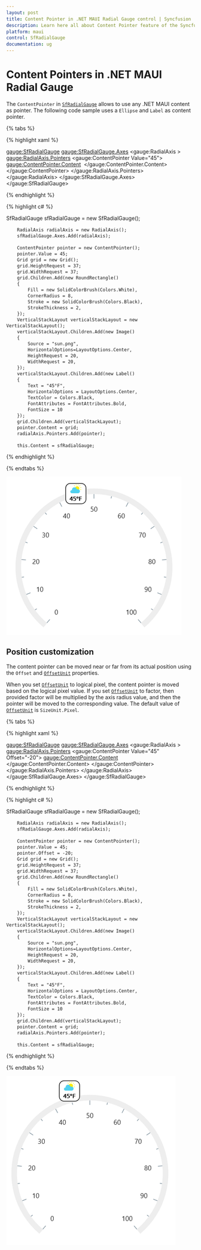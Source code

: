 ```yaml
---
layout: post
title: Content Pointer in .NET MAUI Radial Gauge control | Syncfusion
description: Learn here all about Content Pointer feature of the Syncfusion .NET MAUI Radial Gauge control, including image, text pointer support and more.
platform: maui
control: SfRadialGauge
documentation: ug
---
```


# Content Pointers in .NET MAUI Radial Gauge

The `ContentPointer` in [`SfRadialGauge`](https://help.syncfusion.com/cr/maui/Syncfusion.Maui.Gauges.SfRadialGauge.html) allows to use any .NET MAUI content as pointer. The following code sample uses a `Ellipse` and `Label` as content pointer.

{% tabs %}

{% highlight xaml %}

 <gauge:SfRadialGauge>
                <gauge:SfRadialGauge.Axes>
                    <gauge:RadialAxis >
                        <gauge:RadialAxis.Pointers>
                            <gauge:ContentPointer  Value="45">
                                <gauge:ContentPointer.Content>
                                    <Grid HeightRequest="37" WidthRequest="37" >
                                        <RoundRectangle  Fill="White"
                                                         CornerRadius="8"
                                                         Stroke="Black" StrokeThickness="2" />
                                        <VerticalStackLayout>
                                            <Image Source="sun.png" HeightRequest="20" WidthRequest="20"
                                                   HorizontalOptions="Center"/>
                                            <Label Text="45°F" HorizontalOptions="Center"
                                                   TextColor="Black" FontAttributes="Bold"
                                                   FontSize="10"/>
                                        </VerticalStackLayout>
                                    </Grid>
                                </gauge:ContentPointer.Content>
                            </gauge:ContentPointer>
                        </gauge:RadialAxis.Pointers>
                    </gauge:RadialAxis>
                </gauge:SfRadialGauge.Axes>
            </gauge:SfRadialGauge>

{% endhighlight %}

{% highlight c# %}

SfRadialGauge sfRadialGauge = new SfRadialGauge();

        RadialAxis radialAxis = new RadialAxis();
        sfRadialGauge.Axes.Add(radialAxis);

        ContentPointer pointer = new ContentPointer();
        pointer.Value = 45;
        Grid grid = new Grid();
        grid.HeightRequest = 37;
        grid.WidthRequest = 37;
        grid.Children.Add(new RoundRectangle()
        {
            Fill = new SolidColorBrush(Colors.White),
            CornerRadius = 8,
            Stroke = new SolidColorBrush(Colors.Black),
            StrokeThickness = 2,
        });
        VerticalStackLayout verticalStackLayout = new VerticalStackLayout();
        verticalStackLayout.Children.Add(new Image()
        {
            Source = "sun.png",
            HorizontalOptions=LayoutOptions.Center,
            HeightRequest = 20,
            WidthRequest = 20,
        });
        verticalStackLayout.Children.Add(new Label()
        {
            Text = "45°F",
            HorizontalOptions = LayoutOptions.Center,
            TextColor = Colors.Black,
            FontAttributes = FontAttributes.Bold,
            FontSize = 10
        });
        grid.Children.Add(verticalStackLayout);
        pointer.Content = grid;
        radialAxis.Pointers.Add(pointer);

        this.Content = sfRadialGauge;

{% endhighlight %}

{% endtabs %}

![.NET MAUI Radial Gauge Content Pointer](images/marker-pointers/maui-radial-gauge-content-pointer.PNG)

## Position customization

The content pointer can be moved near or far from its actual position using the `Offset` and [`OffsetUnit`](https://help.syncfusion.com/cr/maui/Syncfusion.Maui.Gauges.MarkerPointer.html#Syncfusion_Maui_Gauges_MarkerPointer_OffsetUnitProperty) properties.

When you set [`OffsetUnit`](https://help.syncfusion.com/cr/maui/Syncfusion.Maui.Gauges.MarkerPointer.html#Syncfusion_Maui_Gauges_MarkerPointer_OffsetUnitProperty) to logical pixel, the content pointer is moved based on the logical pixel value. If you set [`OffsetUnit`](https://help.syncfusion.com/cr/maui/Syncfusion.Maui.Gauges.MarkerPointer.html#Syncfusion_Maui_Gauges_MarkerPointer_OffsetUnitProperty) to factor, then provided factor will be multiplied by the axis radius value, and then the pointer will be moved to the corresponding value. The default value of [`OffsetUnit`](https://help.syncfusion.com/cr/maui/Syncfusion.Maui.Gauges.MarkerPointer.html#Syncfusion_Maui_Gauges_MarkerPointer_OffsetUnitProperty) is `SizeUnit.Pixel`.

{% tabs %}

{% highlight xaml %}

 <gauge:SfRadialGauge>
                <gauge:SfRadialGauge.Axes>
                    <gauge:RadialAxis >
                        <gauge:RadialAxis.Pointers>
                            <gauge:ContentPointer  Value="45" Offset="-20">
                                <gauge:ContentPointer.Content>
                                    <Grid HeightRequest="37" WidthRequest="37" >
                                        <RoundRectangle  Fill="White"
                                                         CornerRadius="8"
                                                         Stroke="Black" StrokeThickness="2" />
                                        <VerticalStackLayout>
                                            <Image Source="sun.png" HeightRequest="20" WidthRequest="20"
                                                   HorizontalOptions="Center"/>
                                            <Label Text="45°F" HorizontalOptions="Center"
                                                   TextColor="Black" FontAttributes="Bold"
                                                   FontSize="10"/>
                                        </VerticalStackLayout>
                                    </Grid>
                                </gauge:ContentPointer.Content>
                            </gauge:ContentPointer>
                        </gauge:RadialAxis.Pointers>
                    </gauge:RadialAxis>
                </gauge:SfRadialGauge.Axes>
            </gauge:SfRadialGauge>

{% endhighlight %}

{% highlight c# %}

SfRadialGauge sfRadialGauge = new SfRadialGauge();

        RadialAxis radialAxis = new RadialAxis();
        sfRadialGauge.Axes.Add(radialAxis);

        ContentPointer pointer = new ContentPointer();
        pointer.Value = 45;
        pointer.Offset = -20;        
        Grid grid = new Grid();
        grid.HeightRequest = 37;
        grid.WidthRequest = 37;
        grid.Children.Add(new RoundRectangle()
        {
            Fill = new SolidColorBrush(Colors.White),
            CornerRadius = 8,
            Stroke = new SolidColorBrush(Colors.Black),
            StrokeThickness = 2,
        });
        VerticalStackLayout verticalStackLayout = new VerticalStackLayout();
        verticalStackLayout.Children.Add(new Image()
        {
            Source = "sun.png",
            HorizontalOptions=LayoutOptions.Center,
            HeightRequest = 20,
            WidthRequest = 20,
        });
        verticalStackLayout.Children.Add(new Label()
        {
            Text = "45°F",
            HorizontalOptions = LayoutOptions.Center,
            TextColor = Colors.Black,
            FontAttributes = FontAttributes.Bold,
            FontSize = 10
        });
        grid.Children.Add(verticalStackLayout);
        pointer.Content = grid;
        radialAxis.Pointers.Add(pointer);

        this.Content = sfRadialGauge;

{% endhighlight %}

{% endtabs %}

![.NET MAUI Radial Gauge Content Pointer](images/marker-pointers/maui-radial-gauge-content-pointer_offset.PNG)

